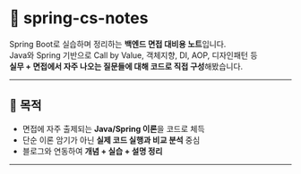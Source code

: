 # 🚀 spring-cs-notes

Spring Boot로 실습하며 정리하는 **백엔드 면접 대비용 노트**입니다.  
Java와 Spring 기반으로 Call by Value, 객체지향, DI, AOP, 디자인패턴 등  
**실무 + 면접에서 자주 나오는 질문들에 대해 코드로 직접 구성**해봤습니다.

---

## 📌 목적

- 면접에 자주 출제되는 **Java/Spring 이론**을 코드로 체득
- 단순 이론 암기가 아닌 **실제 코드 실행과 비교 분석** 중심
- 블로그와 연동하여 **개념 + 실습 + 설명 정리**

---
